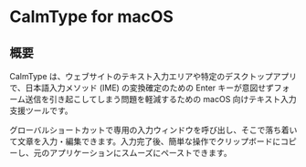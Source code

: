 # CalmType for macOS

## 概要

CalmType は、ウェブサイトのテキスト入力エリアや特定のデスクトップアプリで、日本語入力メソッド (IME) の変換確定のための Enter キーが意図せずフォーム送信を引き起こしてしまう問題を軽減するための macOS 向けテキスト入力支援ツールです。

グローバルショートカットで専用の入力ウィンドウを呼び出し、そこで落ち着いて文章を入力・編集できます。入力完了後、簡単な操作でクリップボードにコピーし、元のアプリケーションにスムーズにペーストできます。

